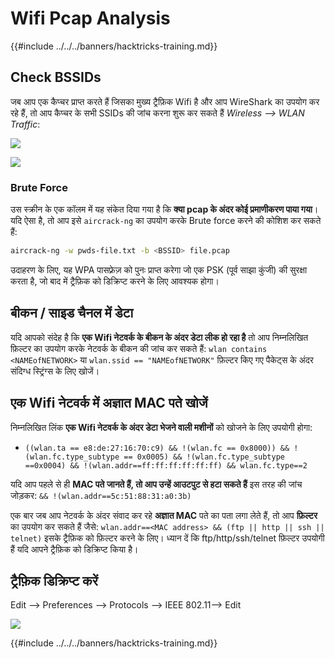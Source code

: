 # Wifi Pcap Analysis

{{#include ../../../banners/hacktricks-training.md}}

## Check BSSIDs

जब आप एक कैप्चर प्राप्त करते हैं जिसका मुख्य ट्रैफ़िक Wifi है और आप WireShark का उपयोग कर रहे हैं, तो आप कैप्चर के सभी SSIDs की जांच करना शुरू कर सकते हैं _Wireless --> WLAN Traffic_:

![](<../../../images/image (106).png>)

![](<../../../images/image (492).png>)

### Brute Force

उस स्क्रीन के एक कॉलम में यह संकेत दिया गया है कि **क्या pcap के अंदर कोई प्रमाणीकरण पाया गया**। यदि ऐसा है, तो आप इसे `aircrack-ng` का उपयोग करके Brute force करने की कोशिश कर सकते हैं:
```bash
aircrack-ng -w pwds-file.txt -b <BSSID> file.pcap
```
उदाहरण के लिए, यह WPA पासफ़्रेज़ को पुनः प्राप्त करेगा जो एक PSK (पूर्व साझा कुंजी) की सुरक्षा करता है, जो बाद में ट्रैफ़िक को डिक्रिप्ट करने के लिए आवश्यक होगा।

## बीकन / साइड चैनल में डेटा

यदि आपको संदेह है कि **एक Wifi नेटवर्क के बीकन के अंदर डेटा लीक हो रहा है** तो आप निम्नलिखित फ़िल्टर का उपयोग करके नेटवर्क के बीकन की जांच कर सकते हैं: `wlan contains <NAMEofNETWORK>` या `wlan.ssid == "NAMEofNETWORK"` फ़िल्टर किए गए पैकेट्स के अंदर संदिग्ध स्ट्रिंग्स के लिए खोजें।

## एक Wifi नेटवर्क में अज्ञात MAC पते खोजें

निम्नलिखित लिंक **एक Wifi नेटवर्क के अंदर डेटा भेजने वाली मशीनों** को खोजने के लिए उपयोगी होगा:

- `((wlan.ta == e8:de:27:16:70:c9) && !(wlan.fc == 0x8000)) && !(wlan.fc.type_subtype == 0x0005) && !(wlan.fc.type_subtype ==0x0004) && !(wlan.addr==ff:ff:ff:ff:ff:ff) && wlan.fc.type==2`

यदि आप पहले से ही **MAC पते जानते हैं, तो आप उन्हें आउटपुट से हटा सकते हैं** इस तरह की जांच जोड़कर: `&& !(wlan.addr==5c:51:88:31:a0:3b)`

एक बार जब आप नेटवर्क के अंदर संवाद कर रहे **अज्ञात MAC** पते का पता लगा लेते हैं, तो आप **फ़िल्टर** का उपयोग कर सकते हैं जैसे: `wlan.addr==<MAC address> && (ftp || http || ssh || telnet)` इसके ट्रैफ़िक को फ़िल्टर करने के लिए। ध्यान दें कि ftp/http/ssh/telnet फ़िल्टर उपयोगी हैं यदि आपने ट्रैफ़िक को डिक्रिप्ट किया है।

## ट्रैफ़िक डिक्रिप्ट करें

Edit --> Preferences --> Protocols --> IEEE 802.11--> Edit

![](<../../../images/image (499).png>)

{{#include ../../../banners/hacktricks-training.md}}

